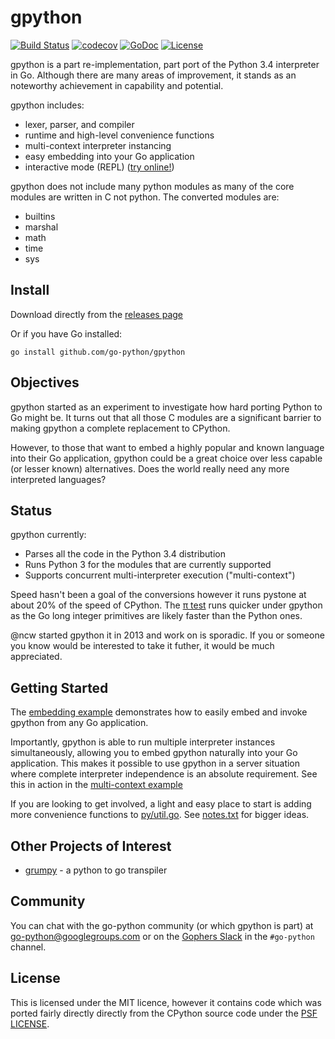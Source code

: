 # gpython

[![Build Status](https://github.com/go-python/gpython/workflows/CI/badge.svg)](https://github.com/go-python/gpython/actions)
[![codecov](https://codecov.io/gh/go-python/gpython/branch/master/graph/badge.svg)](https://codecov.io/gh/go-python/gpython)
[![GoDoc](https://godoc.org/github.com/go-python/gpython?status.svg)](https://godoc.org/github.com/go-python/gpython)
[![License](https://img.shields.io/badge/License-BSD--3-blue.svg)](https://github.com/go-python/gpython/blob/master/LICENSE)

gpython is a part re-implementation, part port of the Python 3.4
interpreter in Go.  Although there are many areas of improvement,
it stands as an noteworthy achievement in capability and potential.
 
gpython includes:

  * lexer, parser, and compiler
  * runtime and high-level convenience functions
  * multi-context interpreter instancing
  * easy embedding into your Go application
  * interactive mode (REPL) ([try online!](https://gpython.org))


gpython does not include many python modules as many of the core
modules are written in C not python.  The converted modules are:

  * builtins
  * marshal
  * math
  * time
  * sys

## Install

Download directly from the [releases page](https://github.com/go-python/gpython/releases) 

Or if you have Go installed:

    go install github.com/go-python/gpython

## Objectives

gpython started as an experiment to investigate how hard
porting Python to Go might be.  It turns out that all those C modules
are a significant barrier to making gpython a complete replacement
to CPython.  

However, to those that want to embed a highly popular and known language
into their Go application, gpython could be a great choice over less
capable (or lesser known) alternatives.  Does the world really need 
any more interpreted languages?

## Status

gpython currently:
 - Parses all the code in the Python 3.4 distribution
 - Runs Python 3 for the modules that are currently supported
 - Supports concurrent multi-interpreter execution ("multi-context") 

Speed hasn't been a goal of the conversions however it runs pystone at
about 20% of the speed of CPython.  The [π test](https://github.com/go-python/gpython/tree/master/examples/pi_chudnovsky_bs.py) runs quicker under
gpython as the Go long integer primitives are likely faster than the
Python ones.

@ncw started gpython it in 2013 and work on is sporadic. If you or someone
you know would be interested to take it futher, it would be much appreciated.

## Getting Started

The [embedding example](https://github.com/go-python/gpython/tree/master/examples/embedding) demonstrates how to 
easily embed and invoke gpython from any Go application.

Importantly, gpython is able to run multiple interpreter instances simultaneously,
allowing you to embed gpython naturally into your Go application.  This makes it
possible to use gpython in a server situation where complete interpreter 
independence is an absolute requirement.  See this in action in the [multi-context example](https://github.com/go-python/gpython/tree/master/examples/multi-context)
 
If you are looking to get involved, a light and easy place to start is adding more convenience functions to [py/util.go](https://github.com/go-python/gpython/tree/master/py/util.go).  See [notes.txt](https://github.com/go-python/gpython/blob/master/notes.txt) for bigger ideas. 


## Other Projects of Interest

  * [grumpy](https://github.com/grumpyhome/grumpy) - a python to go transpiler

## Community

You can chat with the go-python community (or which gpython is part)
at [go-python@googlegroups.com](https://groups.google.com/forum/#!forum/go-python)
or on the [Gophers Slack](https://gophers.slack.com/) in the `#go-python` channel.

## License

This is licensed under the MIT licence, however it contains code which
was ported fairly directly directly from the CPython source code under
the [PSF LICENSE](https://github.com/python/cpython/blob/master/LICENSE).
